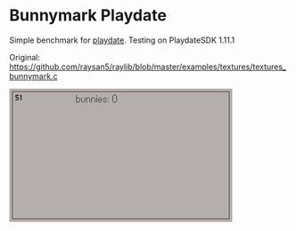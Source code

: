 # Bunnymark Playdate

Simple benchmark for [playdate](https://play.date/dev/).
Testing on PlaydateSDK 1.11.1

Original: https://github.com/raysan5/raylib/blob/master/examples/textures/textures_bunnymark.c

![Demo](img/bunnymark.gif)
